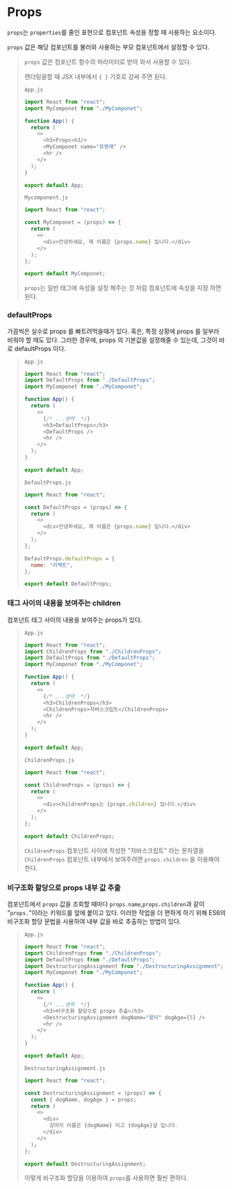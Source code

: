 # Props

`props`는 `properties`를 줄인 표현으로 컴포넌트 속성을 정할 때 사용하는 요소이다.

`props` 값은 해당 컴포넌트를 불러와 사용하는 부모 컴포넌트에서 설정할 수 있다.

> `props` 값은 컴포넌트 함수의 파라미터로 받아 와서 사용할 수 있다.
>
> 렌더링을할 때 JSX 내부에서 `{ }` 기호로 감싸 주면 된다.
>
> `App.js`
>
> ```js
> import React from "react";
> import MyComponet from "./MyComponet";
>
> function App() {
>   return (
>     <>
>       <h3>Props<h3/>
>       <MyComponet name="유영재" />
>       <hr />
>     </>
>   );
> }
>
> export default App;
> ```
>
> `Mycomponent.js`
>
> ```js
> import React from "react";
>
> const MyComponet = (props) => {
>   return (
>     <>
>       <div>안녕하세요, 제 이름은 {props.name} 입니다.</div>
>     </>
>   );
> };
>
> export default MyComponet;
> ```
>
> `props`는 일반 태그에 속성을 설정 해주는 것 처럼 컴포넌트에 속성을 지정 하면 된다.

### defaultProps

가끔씩은 실수로 props 를 빠트려먹을때가 있다. 혹은, 특정 상황에 props 를 일부러 비워야 할 때도 있다. 그러한 경우에, props 의 기본값을 설정해줄 수 있는데, 그것이 바로 defaultProps 이다.

> `App.js`
>
> ```js
> import React from "react";
> import DefaultProps from "./DefaultProps";
> import MyComponet from "./MyComponet";
>
> function App() {
>   return (
>     <>
>       {/* ...생략  */}
>       <h3>DefaultProps</h3>
>       <DefaultProps />
>       <hr />
>     </>
>   );
> }
>
> export default App;
> ```
>
> `DefaultProps.js`
>
> ```js
> import React from "react";
>
> const DefaultProps = (props) => {
>   return (
>     <>
>       <div>안녕하세요, 제 이름은 {props.name} 입니다.</div>
>     </>
>   );
> };
>
> DefaultProps.defaultProps = {
>   name: "리액트",
> };
>
> export default DefaultProps;
> ```

### 태그 사이의 내용을 보여주는 children

컴포넌트 태그 사이의 내용을 보여주는 props가 있다.

> `App.js`
>
> ```js
> import React from "react";
> import ChildrenProps from "./ChildrenProps";
> import DefaultProps from "./DefaultProps";
> import MyComponet from "./MyComponet";
>
> function App() {
>   return (
>     <>
>       {/* ...생략  */}
>       <h3>ChildrenProps</h3>
>       <ChildrenProps>자바스크립트</ChildrenProps>
>       <hr />
>     </>
>   );
> }
>
> export default App;
> ```
>
> `ChildrenProps.js`
>
> ```js
> import React from "react";
>
> const ChildrenProps = (props) => {
>   return (
>     <>
>       <div>childrenProps는 {props.children} 입니다.</div>
>     </>
>   );
> };
>
> export default ChildrenProps;
> ```
>
> `ChildrenProps` 컴포넌트 사이에 작성한 "자바스크립트" 라는 문자열을 `ChildrenProps` 컴포넌트 내부에서 보여주려면 `props.children` 을 이용해야 한다.

### 비구조화 할당으로 props 내부 값 추출

컴포넌트에서 `props` 값을 조회할 때마다 `props.name`,`props.children`과 같이 "`props.`"이라는 키워드를 앞에 붙이고 있다. 이러한 작업을 더 편하게 하기 위해 ES6의 비구조화 할당 문법을 사용하여 내부 값을 바로 추출하는 방법이 있다.

> `App.js`
>
> ```js
> import React from "react";
> import ChildrenProps from "./ChildrenProps";
> import DefaultProps from "./DefaultProps";
> import DestructuringAssignment from "./DestructuringAssignment";
> import MyComponet from "./MyComponet";
>
> function App() {
>   return (
>     <>
>       {/* ...생략  */}
>       <h3>비구조화 할당으로 props 추출</h3>
>       <DestructuringAssignment dogName="뭉이" dogAge={5} />
>       <hr />
>     </>
>   );
> }
>
> export default App;
> ```
>
> `DestructuringAssignment.js`
>
> ```js
> import React from "react";
>
> const DestructuringAssignment = (props) => {
>   const { dogName, dogAge } = props;
>   return (
>     <>
>       <div>
>         강아지 이름은 {dogName} 이고 {dogAge}살 입니다.
>       </div>
>     </>
>   );
> };
>
> export default DestructuringAssignment;
> ```
>
> 이렇게 비구조화 할당을 이용하여 `props`를 사용하면 훨씬 편하다.
